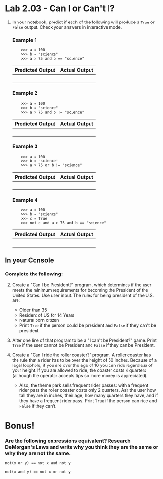 # Lab 2.03 - Can I or Can't I?

1) In your notebook, predict if each of the following will produce a `True` or `False` output. Check your answers in interactive mode. 

    ### Example 1

    ```
        >>> a = 100
        >>> b = "science"
        >>> a > 75 and b == "science" 
    ```

    | **Predicted Output** | **Actual Output** |
    | --- | --- |
    |<br> |<br> | 

    ### Example 2

    ```
        >>> a = 100
        >>> b = "science"
        >>> a > 75 and b != "science" 
    ```
    | **Predicted Output** | **Actual Output** |
    | --- | --- |
    |<br> |<br> | 

    ### Example 3

    ```
        >>> a = 100
        >>> b = "science"
        >>> a > 75 or b != "science" 
    ```
    | **Predicted Output** | **Actual Output** |
    | --- | --- |
    |<br> |<br> | 

    ### Example 4

    ```
        >>> a = 100
        >>> b = "science"
        >>> c = True
        >>> not c and a > 75 and b == "science" 
    ```
    | **Predicted Output** | **Actual Output** |
    | --- | --- |
    |<br> |<br> | 

## In your Console
### Complete the following:

2) Create a "Can I be President?" program, which determines if the user meets the minimum requirements for becoming the President of the United States. Use user input. The rules for being president of the U.S. are: 
    * Older than 35
    * Resident of US for 14 Years
    * Natural born citizen
    * Print `True` if the person could be president and `False` if they can't be president. 

3) Alter one line of that program to be a "I can't be President?" game. Print `True` if the user cannot be President and `False` if they can be President.

4) Create a "Can I ride the roller coaster?" program. A roller coaster has the rule that a rider has to be over the height of 50 inches. Because of a legal loophole, if you are over the age of 18 you can ride regardless of your height. If you are allowed to ride, the coaster costs 4 quarters (although the operator accepts tips so more money is appreciated). 

    * Also, the theme park sells frequent rider passes: with a frequent rider pass the roller coaster costs only 2 quarters. Ask the user how tall they are in inches, their age, how many quarters they have, and if they have a frequent rider pass. Print `True` if the person can ride and `False` if they can't. 


# Bonus!
### Are the following expressions equivalent? Research DeMorgan's Laws and write why you think they are the same or why they are not the same. 

`not(x or y) == not x and not y`

`not(x and y) == not x or not y`
